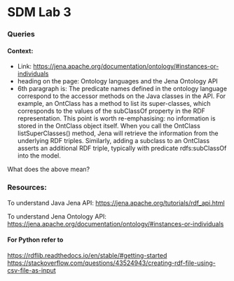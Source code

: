 # SDM Lab 3

### Queries
#### Context:
- Link: https://jena.apache.org/documentation/ontology/#instances-or-individuals
- heading on the page: Ontology languages and the Jena Ontology API
- 6th paragraph is:
The predicate names defined in the ontology language correspond to the accessor methods on the Java classes in the API. For example, an OntClass has a method to list its super-classes, which corresponds to the values of the subClassOf property in the RDF representation. This point is worth re-emphasising: no information is stored in the OntClass object itself. When you call the OntClass listSuperClasses() method, Jena will retrieve the information from the underlying RDF triples. Similarly, adding a subclass to an OntClass asserts an additional RDF triple, typically with predicate rdfs:subClassOf into the model.

What does the above mean?


### Resources:
To understand Java Jena API:
https://jena.apache.org/tutorials/rdf_api.html

To understand Jena Ontology API:
https://jena.apache.org/documentation/ontology/#instances-or-individuals

#### For Python refer to 
https://rdflib.readthedocs.io/en/stable/#getting-started
https://stackoverflow.com/questions/43524943/creating-rdf-file-using-csv-file-as-input
